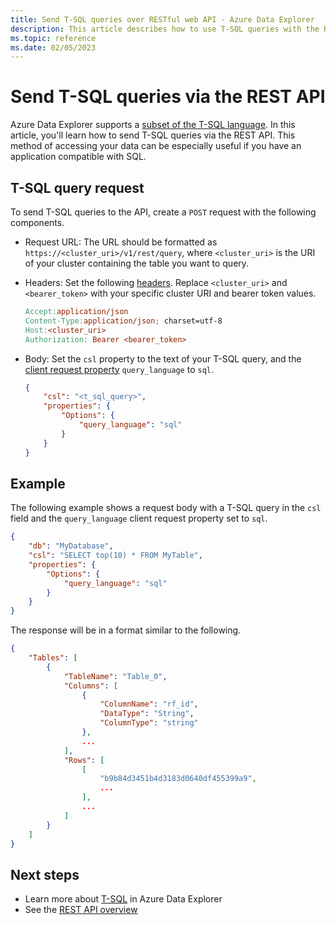 ```yaml
---
title: Send T-SQL queries over RESTful web API - Azure Data Explorer
description: This article describes how to use T-SQL queries with the RESTful web API for Azure Data Explorer.
ms.topic: reference
ms.date: 02/05/2023
---
```


# Send T-SQL queries via the REST API

Azure Data Explorer supports a [subset of the T-SQL language](../tds/sqlknownissues.md). In this article, you'll learn how to send T-SQL queries via the REST API. This method of accessing your data can be especially useful if you have an application compatible with SQL.

## T-SQL query request

To send T-SQL queries to the API, create a `POST` request with the following components.

* Request URL: The URL should be formatted as `https://<cluster_uri>/v1/rest/query`, where `<cluster_uri>` is the URI of your cluster containing the table you want to query.

* Headers: Set the following [headers](request.md#request-headers). Replace `<cluster_uri>` and `<bearer_token>` with your specific cluster URI and bearer token values.

    ```makefile
    Accept:application/json
    Content-Type:application/json; charset=utf-8
    Host:<cluster_uri>
    Authorization: Bearer <bearer_token>
    ```

* Body: Set the `csl` property to the text of your T-SQL query, and the [client request property](../netfx/request-properties.md) `query_language` to `sql`.

    ```json
    {
        "csl": "<t_sql_query>",
        "properties": {
            "Options": {
                "query_language": "sql"
            }
        }
    }
    ```

## Example

The following example shows a request body with a T-SQL query in the `csl` field and the `query_language` client request property set to `sql`.

```json
{
    "db": "MyDatabase",
    "csl": "SELECT top(10) * FROM MyTable",
    "properties": {
        "Options": {
            "query_language": "sql"
        }
    }
}
```

The response will be in a format similar to the following.

```json
{
    "Tables": [
        {
            "TableName": "Table_0",
            "Columns": [
                {
                    "ColumnName": "rf_id",
                    "DataType": "String",
                    "ColumnType": "string"
                },
                ...
            ],
            "Rows": [
                [
                    "b9b84d3451b4d3183d0640df455399a9",
                    ...
                ],
                ...
            ]
        }
    ]
}
```

## Next steps

* Learn more about [T-SQL](../tds/t-sql.md) in Azure Data Explorer
* See the [REST API overview](index.md)
